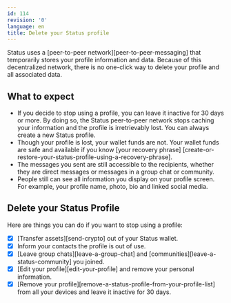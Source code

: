 ```yaml
---
id: 114
revision: '0'
language: en
title: Delete your Status profile
---
```


Status uses a [peer-to-peer network][peer-to-peer-messaging] that temporarily stores your profile information and data. Because of this decentralized network, there is no one-click way to delete your profile and all associated data.

## What to expect

- If you decide to stop using a profile, you can leave it inactive for 30 days or more. By doing so, the Status peer-to-peer network stops caching your information and the profile is irretrievably lost. You can always create a new Status profile.
- Though your profile is lost, your wallet funds are not. Your wallet funds are safe and available if you know [your recovery phrase] [create-or-restore-your-status-profile-using-a-recovery-phrase].
- The messages you sent are still accessible to the recipients, whether they are direct messages or messages in a group chat or community.
- People still can see all information you display on your profile screen. For example, your profile name, photo, bio and linked social media.

## Delete your Status Profile

Here are things you can do if you want to stop using a profile:

- [x] [Transfer assets][send-crypto] out of your Status wallet.
- [x] Inform your contacts the profile is out of use.
- [x] [Leave group chats][leave-a-group-chat] and [communities][leave-a-status-community] you joined.
- [x] [Edit your profile][edit-your-profile] and remove your personal information.
- [x] [Remove your profile][remove-a-status-profile-from-your-profile-list] from all your devices and leave it inactive for 30 days.
